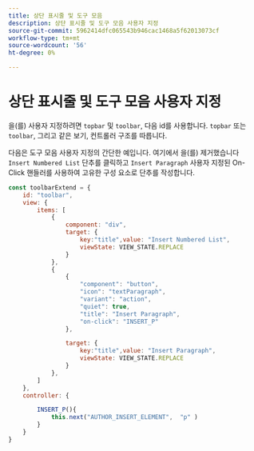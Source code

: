 ```yaml
---
title: 상단 표시줄 및 도구 모음
description: 상단 표시줄 및 도구 모음 사용자 지정
source-git-commit: 5962414dfc065543b946cac1468a5f62013073cf
workflow-type: tm+mt
source-wordcount: '56'
ht-degree: 0%

---
```



# 상단 표시줄 및 도구 모음 사용자 지정

을(를) 사용자 지정하려면 `topbar` 및 `toolbar`, 다음 id를 사용합니다. `topbar` 또는 `toolbar`, 그리고 같은 보기, 컨트롤러 구조를 따릅니다.

다음은 도구 모음 사용자 지정의 간단한 예입니다. 여기에서 을(를) 제거했습니다 `Insert Numbered List` 단추를 클릭하고 `Insert Paragraph` 사용자 지정된 On-Click 핸들러를 사용하여 고유한 구성 요소로 단추를 작성합니다.

```js title = toolbar_customisation.js
const toolbarExtend = {
    id: "toolbar",
    view: {
        items: [
            {
                component: "div",
                target: {
                    key:"title",value: "Insert Numbered List",                    
                    viewState: VIEW_STATE.REPLACE
                }
            },
            {
                {
                    "component": "button",
                    "icon": "textParagraph",
                    "variant": "action",
                    "quiet": true,
                    "title": "Insert Paragraph",
                    "on-click": "INSERT_P"
                },

                target: {
                    key:"title",value: "Insert Paragraph",                    
                    viewState: VIEW_STATE.REPLACE
                }
            },
        ]
    },
    controller: {

        INSERT_P(){
            this.next("AUTHOR_INSERT_ELEMENT",  "p" )
        }
    }
}
```

